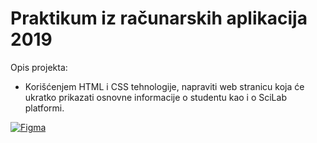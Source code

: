 # Praktikum iz računarskih aplikacija 2019
Opis projekta: 
- Korišćenjem HTML i CSS tehnologije, napraviti web stranicu koja će ukratko prikazati osnovne informacije o studentu kao i o SciLab platformi.

[
![Figma](https://i.imgur.com/mM7fsYh.png)](https://www.figma.com/file/ncnqngV2muS1PNHmozuY7Y/PRRA-REDESIGN?node-id=0%3A1)
